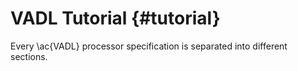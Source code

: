 # VADL Tutorial {#tutorial}


Every \ac{VADL} processor specification is separated into different sections.
